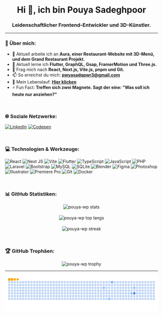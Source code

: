 <div align="center">
  <h1 align="center">Hi 👋, ich bin Pouya Sadeghpoor</h1>
  <h3 align="center">Leidenschaftlicher Frontend-Entwickler und 3D-Künstler.</h3>
</div>

---

### 💫 Über mich:
- 🔭 Aktuell arbeite ich an **Aura, einer Restaurant-Website mit 3D-Menü, und dem Grand Restaurant Projekt.**
- 🌱 Aktuell lerne ich **Flutter, GraphQL, Gsap, FramerMotion und Three.js.**
- 💬 Frag mich nach **React, Next.js, Vite.js, pnpm und Git.**
- 📫 So erreichst du mich: **pwyasadqpwr3@gmail.com**
- 📄 Mein Lebenslauf: **<a href="https://resome.link/">Hier klicken</a>**
- ⚡ Fun Fact: **Treffen sich zwei Magnete. Sagt der eine: "Was soll ich heute nur anziehen?"**

<br>

### 🌐 Soziale Netzwerke:
<p align="left">
  <a href="https://linkedin.com/in/pouyasadeghpoor" target="_blank"><img src="https://img.shields.io/badge/LinkedIn-%230077B5.svg?style=for-the-badge&logo=linkedin&logoColor=white" alt="LinkedIn"/></a>
  <a href="https://codepen.io/pouyasadeghpor" target="_blank"><img src="https://img.shields.io/badge/Codepen-000000?style=for-the-badge&logo=codepen&logoColor=white" alt="Codepen"/></a>
</p>

<br>

### 💻 Technologien & Werkzeuge:
<p align="left">
    <img src="https://img.shields.io/badge/react-%2320232a.svg?style=for-the-badge&logo=react&logoColor=%2361DAFB" alt="React"/>
    <img src="https://img.shields.io/badge/Next-black?style=for-the-badge&logo=next.js&logoColor=white" alt="Next JS"/>
    <img src="https://img.shields.io/badge/vite-%23646CFF.svg?style=for-the-badge&logo=vite&logoColor=white" alt="Vite"/>
    <img src="https://img.shields.io/badge/Flutter-%2302569B.svg?style=for-the-badge&logo=Flutter&logoColor=white" alt="Flutter"/>
    <img src="https://img.shields.io/badge/typescript-%23007ACC.svg?style=for-the-badge&logo=typescript&logoColor=white" alt="TypeScript"/>
    <img src="https://img.shields.io/badge/javascript-%23323330.svg?style=for-the-badge&logo=javascript&logoColor=%23F7DF1E" alt="JavaScript"/>
    <img src="https://img.shields.io/badge/php-%23777BB4.svg?style=for-the-badge&logo=php&logoColor=white" alt="PHP"/>
    <img src="https://img.shields.io/badge/laravel-%23FF2D20.svg?style=for-the-badge&logo=laravel&logoColor=white" alt="Laravel"/>
    <img src="https://img.shields.io/badge/bootstrap-%238511FA.svg?style=for-the-badge&logo=bootstrap&logoColor=white" alt="Bootstrap"/>
    <img src="https://img.shields.io/badge/mysql-4479A1.svg?style=for-the-badge&logo=mysql&logoColor=white" alt="MySQL"/>
    <img src="https://img.shields.io/badge/sqlite-%2307405e.svg?style=for-the-badge&logo=sqlite&logoColor=white" alt="SQLite"/>
    <img src="https://img.shields.io/badge/blender-%23F5792A.svg?style=for-the-badge&logo=blender&logoColor=white" alt="Blender"/>
    <img src="https://img.shields.io/badge/figma-%23F24E1E.svg?style=for-the-badge&logo=figma&logoColor=white" alt="Figma"/>
    <img src="https://img.shields.io/badge/adobe%20photoshop-%2331A8FF.svg?style=for-the-badge&logo=adobe%20photoshop&logoColor=white" alt="Photoshop"/>
    <img src="https://img.shields.io/badge/adobe%20illustrator-%23FF9A00.svg?style=for-the-badge&logo=adobe%20illustrator&logoColor=white" alt="Illustrator"/>
    <img src="https://img.shields.io/badge/Adobe%20Premiere%20Pro-9999FF.svg?style=for-the-badge&logo=Adobe%20Premiere%20Pro&logoColor=white" alt="Premiere Pro"/>
    <img src="https://img.shields.io/badge/git-%23F05033.svg?style=for-the-badge&logo=git&logoColor=white" alt="Git"/>
    <img src="https://img.shields.io/badge/docker-%230db7ed.svg?style=for-the-badge&logo=docker&logoColor=white" alt="Docker"/>
</p>

<br>

### 📊 GitHub Statistiken:
<p align="center">
  <img align="center" src="https://github-readme-stats.vercel.app/api?username=pouya-wp&show_icons=true&theme=graywhite&hide_border=true&include_all_commits=true&count_private=true" alt="pouya-wp stats" />
  <br><br>
  <img align="center" src="https://github-readme-stats.vercel.app/api/top-langs/?username=pouya-wp&layout=compact&theme=graywhite&hide_border=true&include_all_commits=true&count_private=true" alt="pouya-wp top langs" />
  <br><br>
  <img align="center" src="https://nirzak-streak-stats.vercel.app/?user=pouya-wp&theme=graywhite&hide_border=true" alt="pouya-wp streak" />
</p>

<br>

### 🏆 GitHub Trophäen:
<p align="center">
  <img align="center" src="https://github-profile-trophy.vercel.app/?username=pouya-wp&theme=flat&no-frame=true&no-bg=true&margin-w=4" alt="pouya-wp trophy" />
</p>

---

<div align="center">
  <img src="https://raw.githubusercontent.com/pouya-wp/pouya-wp/output/ocean.gif" alt="Ocean Snake Animation">
</div>
